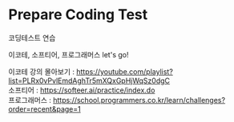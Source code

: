 # Prepare Coding Test
코딩테스트 연습

이코테, 소프티어, 프로그래머스 let's go!

이코테 강의 몰아보기 : https://youtube.com/playlist?list=PLRx0vPvlEmdAghTr5mXQxGpHjWqSz0dgC     
소프티어 : https://softeer.ai/practice/index.do     
프로그래머스 : https://school.programmers.co.kr/learn/challenges?order=recent&page=1